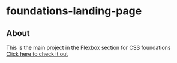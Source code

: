 # foundations-landing-page

## About
This is the main project in the Flexbox section for CSS foundations
<br>
[Click here to check it out](https://rafa1510.github.io/foundations-landing-page)